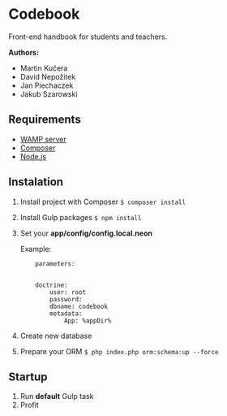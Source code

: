 Codebook
========

Front-end handbook for students and teachers.

**Authors:**

- Martin Kučera
- David Nepožitek
- Jan Piechaczek
- Jakub Szarowski


Requirements
------------

- [WAMP server](http://www.wampserver.com/en/)
- [Composer](https://getcomposer.org/)
- [Node.js](https://nodejs.org/en/)


Instalation
------------

1. Install project with Composer `$ composer install`
2. Install Gulp packages `$ npm install`
3. Set your **app/config/config.local.neon** 

    Example:
    
    ```    
        parameters:
        
    
        doctrine:
            user: root
            password:
            dbname: codebook
            metadata:
                App: %appDir%
    ```

4. Create new database
5. Prepare your ORM `$ php index.php orm:schema:up --force`

Startup
-------

1. Run **default** Gulp task
2. Profit